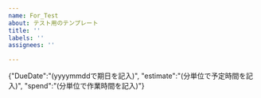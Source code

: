 ```yaml
---
name: For_Test
about: テスト用のテンプレート
title: ''
labels: ''
assignees: ''

---
```


{"DueDate":"(yyyymmddで期日を記入)", "estimate":"(分単位で予定時間を記入)", "spend":"(分単位で作業時間を記入)"}
